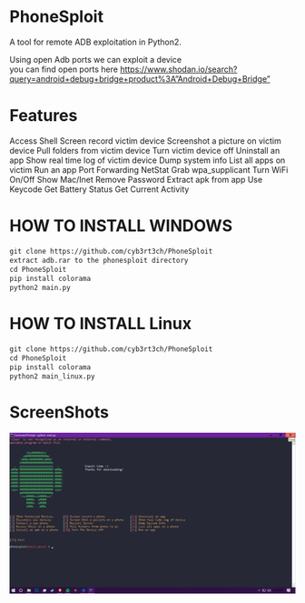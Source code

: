 

# PhoneSploit 

A tool for remote ADB exploitation in Python2.

Using open Adb ports we can exploit a device
<br> you can find open ports here https://www.shodan.io/search?query=android+debug+bridge+product%3A”Android+Debug+Bridge”
<br>

# Features
Access Shell
Screen record victim device
Screenshot a picture on victim device
Pull folders from victim device
Turn victim device off
Uninstall an app
Show real time log of victim device
Dump system info
List all apps on victim
Run an app
Port Forwarding
NetStat
Grab wpa_supplicant
Turn WiFi On/Off
Show Mac/Inet
Remove Password
Extract apk from app
Use Keycode
Get Battery Status
Get Current Activity

# HOW TO INSTALL WINDOWS
```
git clone https://github.com/cyb3rt3ch/PhoneSploit
extract adb.rar to the phonesploit directory 
cd PhoneSploit
pip install colorama
python2 main.py
```

# HOW TO INSTALL Linux
```
git clone https://github.com/cyb3rt3ch/PhoneSploit
cd PhoneSploit
pip install colorama
python2 main_linux.py
```





# ScreenShots
![Screenshot](Screenshot.png)
